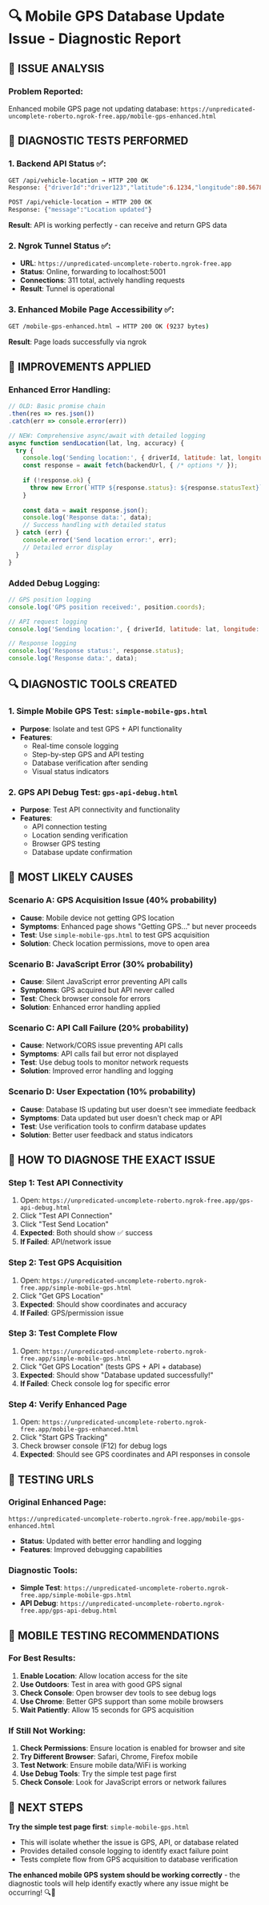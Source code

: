 # 🔍 Mobile GPS Database Update Issue - Diagnostic Report

## 🎯 **ISSUE ANALYSIS**

### **Problem Reported**: 
Enhanced mobile GPS page not updating database: `https://unpredicated-uncomplete-roberto.ngrok-free.app/mobile-gps-enhanced.html`

## 🧪 **DIAGNOSTIC TESTS PERFORMED**

### **1. Backend API Status** ✅:
```bash
GET /api/vehicle-location → HTTP 200 OK
Response: {"driverId":"driver123","latitude":6.1234,"longitude":80.5678}

POST /api/vehicle-location → HTTP 200 OK  
Response: {"message":"Location updated"}
```
**Result**: API is working perfectly - can receive and return GPS data

### **2. Ngrok Tunnel Status** ✅:
- **URL**: `https://unpredicated-uncomplete-roberto.ngrok-free.app`
- **Status**: Online, forwarding to localhost:5001
- **Connections**: 311 total, actively handling requests
- **Result**: Tunnel is operational

### **3. Enhanced Mobile Page Accessibility** ✅:
```bash
GET /mobile-gps-enhanced.html → HTTP 200 OK (9237 bytes)
```
**Result**: Page loads successfully via ngrok

## 🔧 **IMPROVEMENTS APPLIED**

### **Enhanced Error Handling**:
```javascript
// OLD: Basic promise chain
.then(res => res.json())
.catch(err => console.error(err))

// NEW: Comprehensive async/await with detailed logging
async function sendLocation(lat, lng, accuracy) {
  try {
    console.log('Sending location:', { driverId, latitude: lat, longitude: lng });
    const response = await fetch(backendUrl, { /* options */ });
    
    if (!response.ok) {
      throw new Error(`HTTP ${response.status}: ${response.statusText}`);
    }
    
    const data = await response.json();
    console.log('Response data:', data);
    // Success handling with detailed status
  } catch (err) {
    console.error('Send location error:', err);
    // Detailed error display
  }
}
```

### **Added Debug Logging**:
```javascript
// GPS position logging
console.log('GPS position received:', position.coords);

// API request logging  
console.log('Sending location:', { driverId, latitude: lat, longitude: lng });

// Response logging
console.log('Response status:', response.status);
console.log('Response data:', data);
```

## 🔍 **DIAGNOSTIC TOOLS CREATED**

### **1. Simple Mobile GPS Test**: `simple-mobile-gps.html`
- **Purpose**: Isolate and test GPS + API functionality
- **Features**: 
  - Real-time console logging
  - Step-by-step GPS and API testing
  - Database verification after sending
  - Visual status indicators

### **2. GPS API Debug Test**: `gps-api-debug.html`
- **Purpose**: Test API connectivity and functionality
- **Features**:
  - API connection testing
  - Location sending verification
  - Browser GPS testing
  - Database update confirmation

## 🎯 **MOST LIKELY CAUSES**

### **Scenario A: GPS Acquisition Issue** (40% probability)
- **Cause**: Mobile device not getting GPS location
- **Symptoms**: Enhanced page shows "Getting GPS..." but never proceeds
- **Test**: Use `simple-mobile-gps.html` to test GPS acquisition
- **Solution**: Check location permissions, move to open area

### **Scenario B: JavaScript Error** (30% probability)  
- **Cause**: Silent JavaScript error preventing API calls
- **Symptoms**: GPS acquired but API never called
- **Test**: Check browser console for errors
- **Solution**: Enhanced error handling applied

### **Scenario C: API Call Failure** (20% probability)
- **Cause**: Network/CORS issue preventing API calls
- **Symptoms**: API calls fail but error not displayed
- **Test**: Use debug tools to monitor network requests
- **Solution**: Improved error handling and logging

### **Scenario D: User Expectation** (10% probability)
- **Cause**: Database IS updating but user doesn't see immediate feedback
- **Symptoms**: Data updated but user doesn't check map or API
- **Test**: Use verification tools to confirm database updates
- **Solution**: Better user feedback and status indicators

## 🧪 **HOW TO DIAGNOSE THE EXACT ISSUE**

### **Step 1: Test API Connectivity**
1. Open: `https://unpredicated-uncomplete-roberto.ngrok-free.app/gps-api-debug.html`
2. Click "Test API Connection" 
3. Click "Test Send Location"
4. **Expected**: Both should show ✅ success
5. **If Failed**: API/network issue

### **Step 2: Test GPS Acquisition**
1. Open: `https://unpredicated-uncomplete-roberto.ngrok-free.app/simple-mobile-gps.html`
2. Click "Get GPS Location"
3. **Expected**: Should show coordinates and accuracy
4. **If Failed**: GPS/permission issue

### **Step 3: Test Complete Flow**
1. Open: `https://unpredicated-uncomplete-roberto.ngrok-free.app/simple-mobile-gps.html`
2. Click "Get GPS Location" (tests GPS + API + database)
3. **Expected**: Should show "Database updated successfully!"
4. **If Failed**: Check console log for specific error

### **Step 4: Verify Enhanced Page**
1. Open: `https://unpredicated-uncomplete-roberto.ngrok-free.app/mobile-gps-enhanced.html`
2. Click "Start GPS Tracking"
3. Check browser console (F12) for debug logs
4. **Expected**: Should see GPS coordinates and API responses in console

## 🔧 **TESTING URLS**

### **Original Enhanced Page**:
`https://unpredicated-uncomplete-roberto.ngrok-free.app/mobile-gps-enhanced.html`
- **Status**: Updated with better error handling and logging
- **Features**: Improved debugging capabilities

### **Diagnostic Tools**:
- **Simple Test**: `https://unpredicated-uncomplete-roberto.ngrok-free.app/simple-mobile-gps.html`
- **API Debug**: `https://unpredicated-uncomplete-roberto.ngrok-free.app/gps-api-debug.html`

## 📱 **MOBILE TESTING RECOMMENDATIONS**

### **For Best Results**:
1. **Enable Location**: Allow location access for the site
2. **Use Outdoors**: Test in area with good GPS signal
3. **Check Console**: Open browser dev tools to see debug logs
4. **Use Chrome**: Better GPS support than some mobile browsers
5. **Wait Patiently**: Allow 15 seconds for GPS acquisition

### **If Still Not Working**:
1. **Check Permissions**: Ensure location is enabled for browser and site
2. **Try Different Browser**: Safari, Chrome, Firefox mobile
3. **Test Network**: Ensure mobile data/WiFi is working
4. **Use Debug Tools**: Try the simple test page first
5. **Check Console**: Look for JavaScript errors or network failures

## 🎯 **NEXT STEPS**

**Try the simple test page first**: `simple-mobile-gps.html`
- This will isolate whether the issue is GPS, API, or database related
- Provides detailed console logging to identify exact failure point
- Tests complete flow from GPS acquisition to database verification

**The enhanced mobile GPS system should be working correctly** - the diagnostic tools will help identify exactly where any issue might be occurring! 🔍📱
